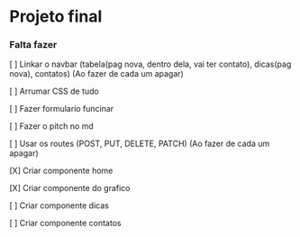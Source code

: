 # Projeto final

### Falta fazer

[ ] Linkar o navbar (tabela(pag nova, dentro dela, vai ter contato), dicas(pag nova), contatos) (Ao fazer de cada um apagar)

[ ] Arrumar CSS de tudo

[ ] Fazer formulario funcinar

[ ] Fazer o pitch no md

[ ] Usar os routes (POST, PUT, DELETE, PATCH) (Ao fazer de cada um apagar)

[X] Criar componente home

[X] Criar componente do grafico

[ ] Criar componente dicas

[ ] Criar componente contatos
